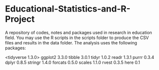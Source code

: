 # Educational-Statistics-and-R-Project
A repository of codes, notes and packages used in research in education field. 
You may use the R scripts in the scripts folder to produce the CSV files and results in the data folder.
The analysis uses the following packages:

<tidyverse 1.3.0>
ggplot2 3.3.0
tibble 3.0.1
tidyr 1.0.2
readr 1.3.1
purrr 0.3.4
dplyr 0.8.5
stringr 1.4.0
forcats 0.5.0
scales 1.1.0
rvest 0.3.5
here 0.1
